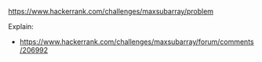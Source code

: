 https://www.hackerrank.com/challenges/maxsubarray/problem

Explain:
- https://www.hackerrank.com/challenges/maxsubarray/forum/comments/206992
